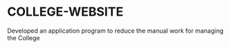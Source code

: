 # COLLEGE-WEBSITE
Developed an application program to reduce the manual work for managing the College
